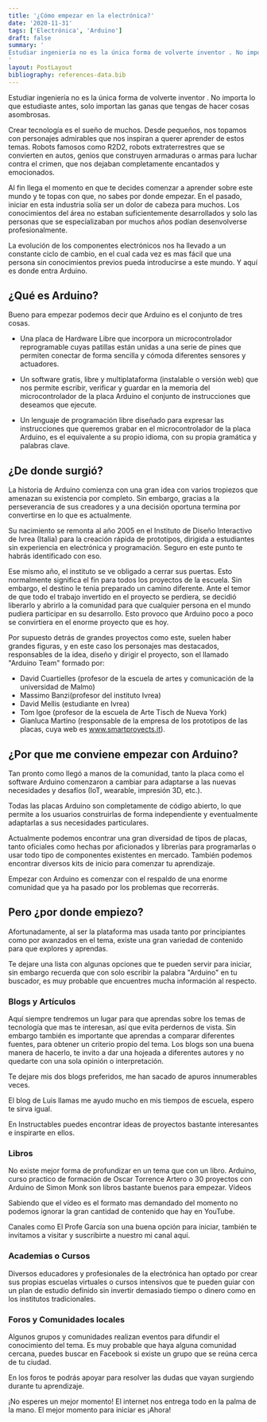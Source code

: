 ```yaml
---
title: '¿Cómo empezar en la electrónica?'
date: '2020-11-31'
tags: ['Electrónica', 'Arduino']
draft: false
summary: '
Estudiar ingeniería no es la única forma de volverte inventor . No importa lo que estudiaste antes, solo importan las ganas que tengas de hacer cosas asombrosas.
'
layout: PostLayout
bibliography: references-data.bib
---
```


Estudiar ingeniería no es la única forma de volverte inventor . No importa lo que estudiaste antes, solo importan las ganas que tengas de hacer cosas asombrosas.

Crear tecnología es el sueño de muchos. Desde pequeños, nos topamos con personajes admirables que nos inspiran a querer aprender de estos temas. Robots famosos como R2D2, robots extraterrestres que se convierten en autos, genios que construyen armaduras o armas para luchar contra el crimen, que nos dejaban completamente encantados y emocionados.

Al fin llega el momento en que te decides comenzar a aprender sobre este mundo y te topas con que, no sabes por donde empezar.
En el pasado, iniciar en esta industria solía ser un dolor de cabeza para muchos. Los conocimientos del área no estaban suficientemente desarrollados y solo las personas que se especializaban por muchos años podían desenvolverse profesionalmente.

La evolución de los componentes electrónicos nos ha llevado a un constante ciclo de cambio, en el cual cada vez es mas fácil que una persona sin conocimientos previos pueda introducirse a este mundo.
Y aquí es donde entra Arduino.

## ¿Qué es Arduino?

Bueno para empezar podemos decir que Arduino es el conjunto de tres cosas.

- Una placa de Hardware Libre que incorpora un microcontrolador reprogramable cuyas patillas están unidas a una serie de pines que permiten conectar de forma sencilla y cómoda diferentes sensores y actuadores.

- Un software gratis, libre y multiplataforma (instalable o versión web) que nos permite escribir, verificar y guardar en la memoria del microcontrolador de la placa Arduino el conjunto de instrucciones que deseamos que ejecute.

- Un lenguaje de programación libre diseñado para expresar las instrucciones que queremos grabar en el microcontrolador de la placa Arduino, es el equivalente a su propio idioma, con su propia gramática y palabras clave.

## ¿De donde surgió?

La historia de Arduino comienza con una gran idea con varios tropiezos que amenazan su existencia por completo. Sin embargo, gracias a la perseverancia de sus creadores y a una decisión oportuna termina por convertirse en lo que es actualmente.

Su nacimiento se remonta al año 2005 en el Instituto de Diseño Interactivo de Ivrea (Italia) para la creación rápida de prototipos, dirigida a estudiantes sin experiencia en electrónica y programación. Seguro en este punto te habrás identificado con eso.

Ese mismo año, el instituto se ve obligado a cerrar sus puertas. Esto normalmente significa el fin para todos los proyectos de la escuela. Sin embargo, el destino le tenia preparado un camino diferente.
Ante el temor de que todo el trabajo invertido en el proyecto se perdiera, se decidió liberarlo y abrirlo a la comunidad para que cualquier persona en el mundo pudiera participar en su desarrollo. Esto provoco que Arduino poco a poco se convirtiera en el enorme proyecto que es hoy.

Por supuesto detrás de grandes proyectos como este, suelen haber grandes figuras, y en este caso los personajes mas destacados, responsables de la idea, diseño y dirigir el proyecto, son el llamado "Arduino Team" formado por:

- David Cuartielles (profesor de la escuela de artes y comunicación de la universidad de Malmo)
- Massimo Banzi(profesor del instituto Ivrea)
- David Mellis (estudiante en Ivrea)
- Tom Igoe (profesor de la escuela de Arte Tisch de Nueva York)
- Gianluca Martino (responsable de la empresa de los prototipos de las placas, cuya web es www.smartproyects.it).

## ¿Por que me conviene empezar con Arduino?

Tan pronto como llegó a manos de la comunidad, tanto la placa como el software Arduino comenzaron a cambiar para adaptarse a las nuevas necesidades y desafíos (IoT, wearable, impresión 3D, etc.).

Todas las placas Arduino son completamente de código abierto, lo que permite a los usuarios construirlas de forma independiente y eventualmente adaptarlas a sus necesidades particulares.

Actualmente podemos encontrar una gran diversidad de tipos de placas, tanto oficiales como hechas por aficionados y librerías para programarlas o usar todo tipo de componentes existentes en mercado. También podemos encontrar diversos kits de inicio para comenzar tu aprendizaje.

Empezar con Arduino es comenzar con el respaldo de una enorme comunidad que ya ha pasado por los problemas que recorrerás.

## Pero ¿por donde empiezo?

Afortunadamente, al ser la plataforma mas usada tanto por principiantes como por avanzados en el tema, existe una gran variedad de contenido para que explores y aprendas.

Te dejare una lista con algunas opciones que te pueden servir para iniciar, sin embargo recuerda que con solo escribir la palabra "Arduino" en tu buscador, es muy probable que encuentres mucha información al respecto.

### Blogs y Artículos

Aquí siempre tendremos un lugar para que aprendas sobre los temas de tecnología que mas te interesan, así que evita perdernos de vista. Sin embargo también es importante que aprendas a comparar diferentes fuentes, para obtener un criterio propio del tema.
Los blogs son una buena manera de hacerlo, te invito a dar una hojeada a diferentes autores y no quedarte con una sola opinión o interpretación.

Te dejare mis dos blogs preferidos, me han sacado de apuros innumerables veces.

El blog de Luis llamas me ayudo mucho en mis tiempos de escuela, espero te sirva igual.

En Instructables puedes encontrar ideas de proyectos bastante interesantes e inspirarte en ellos.

### Libros

No existe mejor forma de profundizar en un tema que con un libro. Arduino, curso practico de formación de Oscar Torrence Artero o 30 proyectos con Arduino de Simon Monk son libros bastante buenos para empezar.
Vídeos

Sabiendo que el vídeo es el formato mas demandado del momento no podemos ignorar la gran cantidad de contenido que hay en YouTube.

Canales como El Profe García son una buena opción para iniciar, también te invitamos a visitar y suscribirte a nuestro mi canal aquí.

### Academias o Cursos

Diversos educadores y profesionales de la electrónica han optado por crear sus propias escuelas virtuales o cursos intensivos que te pueden guiar con un plan de estudio definido sin invertir demasiado tiempo o dinero como en los institutos tradicionales.

### Foros y Comunidades locales

Algunos grupos y comunidades realizan eventos para difundir el conocimiento del tema. Es muy probable que haya alguna comunidad cercana, puedes buscar en Facebook si existe un grupo que se reúna cerca de tu ciudad.

En los foros te podrás apoyar para resolver las dudas que vayan surgiendo durante tu aprendizaje.

¡No esperes un mejor momento! El internet nos entrega todo en la palma de la mano. El mejor momento para iniciar es ¡Ahora!

